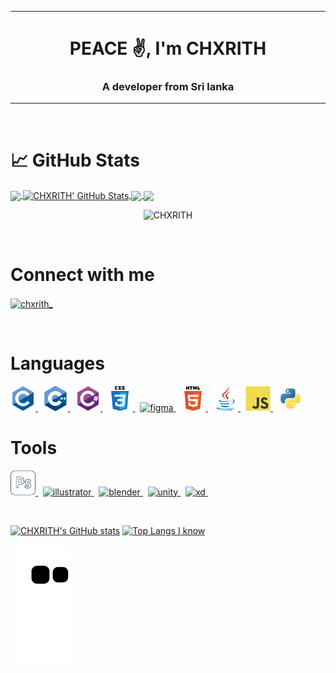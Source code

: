 <hr>
<h1 align="center">PEACE ✌️, I'm CHXRITH</h1>
<h3 align="center">A developer from Sri lanka</h3>
<hr>
<br />

<!-- Your Name and GitHub Stats -->
# &#x1f4c8; GitHub Stats

<!-- GitHub Stats Cards -->
<a href="https://github.com/CHXRITH">
  <img align="center" src="https://github-readme-stats.vercel.app/api/top-langs/?username=CHXRITH&hide=java,html,tex&title_color=ffffff&text_color=c9cacc&icon_color=2bbc8a&bg_color=1d1f21&langs_count=3" />
</a>
<a href="https://github.com/CHXRITH">
  <img align="center" src="https://github-readme-stats.vercel.app/api?username=CHXRITH&show_icons=true&line_height=27&count_private=true&title_color=ffffff&text_color=c9cacc&icon_color=2bbc8a&bg_color=1d1f21" alt="CHXRITH' GitHub Stats" />
</a>

<!-- Pinned Repositories -->
<!-- Example Repository 1 -->
<a href="https://github.com/CHXRITH/Hidden-Files-Recovery">
  <img align="center" src="https://github-readme-stats.vercel.app/api/pin/?username=CHXRITH&repo=Hidden-Files-Recovery&title_color=ffffff&text_color=c9cacc&icon_color=2bbc8a&bg_color=1d1f21" />
</a>

<!-- Example Repository 2 -->
<a href="https://github.com/CHXRITH/NIC-info-Py">
  <img align="center" src="https://github-readme-stats.vercel.app/api/pin/?username=CHXRITH&repo=NIC-info-Py&title_color=ffffff&text_color=c9cacc&icon_color=2bbc8a&bg_color=1d1f21" />
</a>


<p align="center"> <img src="https://komarev.com/ghpvc/?username=CHXRITH&label=Profile%20Views&color=0e75b6&style=for-the-badge" alt="CHXRITH" /> </p>
<br />

# Connect with me

<p align="left">
<a href="https://instagram.com/chxrith_" target="blank"><img align="center" src="https://raw.githubusercontent.com/rahuldkjain/github-profile-readme-generator/master/src/images/icons/Social/instagram.svg" alt="chxrith_" height="30" width="40" /></a>
</p>
<br/>

# Languages

<p align="left">
  <a href="https://www.cprogramming.com/" target="_blank" rel="noreferrer"> <img src="https://raw.githubusercontent.com/devicons/devicon/master/icons/c/c-original.svg" alt="c" width="40" height="40"/> </a> &nbsp;
  <a href="https://www.w3schools.com/cpp/" target="_blank" rel="noreferrer"> <img src="https://raw.githubusercontent.com/devicons/devicon/master/icons/cplusplus/cplusplus-original.svg" alt="cplusplus" width="40" height="40"/> </a> &nbsp;
  <a href="https://www.w3schools.com/cs/" target="_blank" rel="noreferrer"> <img src="https://raw.githubusercontent.com/devicons/devicon/master/icons/csharp/csharp-original.svg" alt="csharp" width="40" height="40"/> </a> &nbsp;
  <a href="https://www.w3schools.com/css/" target="_blank" rel="noreferrer"> <img src="https://raw.githubusercontent.com/devicons/devicon/master/icons/css3/css3-original-wordmark.svg" alt="css3" width="40" height="40"/> </a> &nbsp;
  <a href="https://www.figma.com/" target="_blank" rel="noreferrer"> <img src="https://www.vectorlogo.zone/logos/figma/figma-icon.svg" alt="figma" width="40" height="40"/> </a> &nbsp;
  <a href="https://www.w3.org/html/" target="_blank" rel="noreferrer"> <img src="https://raw.githubusercontent.com/devicons/devicon/master/icons/html5/html5-original-wordmark.svg" alt="html5" width="40" height="40"/> </a> &nbsp;
  <a href="https://www.java.com" target="_blank" rel="noreferrer"> <img src="https://raw.githubusercontent.com/devicons/devicon/master/icons/java/java-original.svg" alt="java" width="40" height="40"/> </a> &nbsp;
  <a href="https://developer.mozilla.org/en-US/docs/Web/JavaScript" target="_blank" rel="noreferrer"> <img src="https://raw.githubusercontent.com/devicons/devicon/master/icons/javascript/javascript-original.svg" alt="javascript" width="40" height="40"/> </a> &nbsp;
  <a href="https://www.python.org" target="_blank" rel="noreferrer"> <img src="https://raw.githubusercontent.com/devicons/devicon/master/icons/python/python-original.svg" alt="python" width="40" height="40"/> </a><br/>
  
# Tools

   <a href="https://www.photoshop.com/en" target="_blank" rel="noreferrer"> <img src="https://raw.githubusercontent.com/devicons/devicon/master/icons/photoshop/photoshop-line.svg" alt="photoshop" width="40" height="40"/> </a> &nbsp;
  <a href="https://www.adobe.com/in/products/illustrator.html" target="_blank" rel="noreferrer"> <img src="https://www.vectorlogo.zone/logos/adobe_illustrator/adobe_illustrator-icon.svg" alt="illustrator" width="40" height="40"/> </a> &nbsp;
  <a href="https://www.blender.org/" target="_blank" rel="noreferrer"> <img src="https://download.blender.org/branding/community/blender_community_badge_white.svg" alt="blender" width="40" height="40"/> </a> &nbsp;
  <a href="https://unity.com/" target="_blank" rel="noreferrer"> <img src="https://www.vectorlogo.zone/logos/unity3d/unity3d-icon.svg" alt="unity" width="40" height="40"/> </a> &nbsp;
  <a href="https://www.adobe.com/products/xd.html" target="_blank" rel="noreferrer"> <img src="https://cdn.worldvectorlogo.com/logos/adobe-xd.svg" alt="xd" width="40" height="40"/> </a> &nbsp;</p>
</br>

[![CHXRITH's GitHub stats](https://github-readme-stats.vercel.app/api?username=CHXRITH&theme=cobalt)](https://github.com/CHXRITH)
[![Top Langs I know](https://github-readme-stats.vercel.app/api/top-langs/?username=CHXRITH&theme=cobalt)](https://github.com/CHXRITH)
<br>

![CHXRITH's Snake](https://github.com/CharithPramodyaSenanayake/CharithPramodyaSenanayake/blob/output/github-contribution-grid-snake.svg)

<br>
